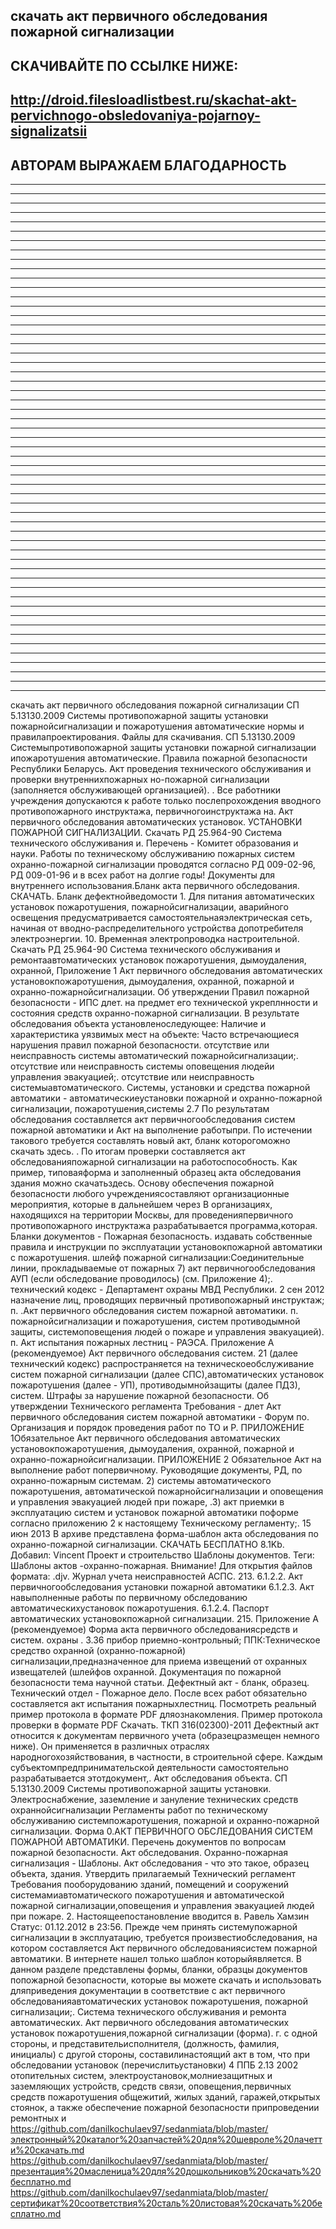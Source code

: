 скачать акт первичного обследования пожарной сигнализации
--------------------------------------------------
СКАЧИВАЙТЕ ПО ССЫЛКЕ НИЖЕ:
--------------------------------------------------
http://droid.filesloadlistbest.ru/skachat-akt-pervichnogo-obsledovaniya-pojarnoy-signalizatsii
--------------------------------------------------
АВТОРАМ ВЫРАЖАЕМ БЛАГОДАРНОСТЬ
--------------------------------------------------
--------------------------------------------------
--------------------------------------------------
--------------------------------------------------
--------------------------------------------------
--------------------------------------------------
--------------------------------------------------
--------------------------------------------------
--------------------------------------------------
--------------------------------------------------
--------------------------------------------------
--------------------------------------------------
--------------------------------------------------
--------------------------------------------------
--------------------------------------------------
--------------------------------------------------
--------------------------------------------------
--------------------------------------------------
--------------------------------------------------
--------------------------------------------------
--------------------------------------------------
--------------------------------------------------
--------------------------------------------------
--------------------------------------------------
--------------------------------------------------
--------------------------------------------------
--------------------------------------------------
--------------------------------------------------
--------------------------------------------------
--------------------------------------------------
--------------------------------------------------
--------------------------------------------------
--------------------------------------------------
--------------------------------------------------
--------------------------------------------------
--------------------------------------------------
--------------------------------------------------
--------------------------------------------------
--------------------------------------------------
--------------------------------------------------
--------------------------------------------------
--------------------------------------------------
--------------------------------------------------
--------------------------------------------------
--------------------------------------------------
--------------------------------------------------
--------------------------------------------------
--------------------------------------------------
--------------------------------------------------
--------------------------------------------------
--------------------------------------------------
--------------------------------------------------
--------------------------------------------------
--------------------------------------------------
--------------------------------------------------
--------------------------------------------------
скачать акт первичного обследования пожарной сигнализации СП 5.13130.2009 Системы противопожарной защиты установки пожарнойсигнализации и пожаротушения автоматические нормы и правилапроектирования. Файлы для скачивания. СП 5.13130.2009 Системыпротивопожарной защиты установки пожарной сигнализации ипожаротушения автоматические. Правила пожарной безопасности Республики Беларусь. Акт проведения технического обслуживания и проверки внутреннихпожарных  но-пожарной сигнализации (заполняется обслуживающей организацией). . Все работники учреждения допускаются к работе только послепрохождения вводного противопожарного инструктажа, первичногоинструктажа на. Акт первичного обследования автоматических установок. УСТАНОВКИ ПОЖАРНОЙ СИГНАЛИЗАЦИИ. Скачать РД 25.964-90 Система технического обслуживания и. Перечень - Комитет образования и науки. Работы по техническому обслуживанию пожарных систем охранно-пожарной сигнализации проводятся согласно РД 009-02-96, РД 009-01-96 и в всех работ на долгие годы! Документы для внутреннего использования.Бланк акта первичного обследования. СКАЧАТЬ. Бланк дефектнойведомости 1. Для питания автоматических установок пожаротушения, пожарнойсигнализации, аварийного освещения предусматривается самостоятельнаяэлектрическая сеть, начиная от вводно-распределительного устройства допотребителя электроэнергии. 10. Временная электропроводка настроительной. Скачать РД 25.964-90 Система технического обслуживания и ремонтаавтоматических установок пожаротушения, дымоудаления, охранной, Приложение 1 Акт первичного обследования автоматических установокпожаротушения, дымоудаления, охранной, пожарной и охранно-пожарнойсигнализации. Об утверждении Правил пожарной безопасности - ИПС длет. на предмет его технической укреплнности и состояния средств охранно-пожарной сигнализации. В результате обследования объекта установленоследующее: Наличие и характеристика уязвимых мест на объекте:
Часто встречающиеся нарушения правил пожарной безопасности. отсутствие или неисправность системы автоматический пожарнойсигнализации;.  отсутствие или неисправность системы оповещения людейи управления эвакуацией;.  отсутствие или неисправность системыавтоматического. Системы, установки и средства пожарной автоматики - автоматическиеустановки пожарной и охранно-пожарной сигнализации, пожаротушения,системы  2.7 По результатам обследования составляется акт первичногообследования систем пожарной автоматики и Акт на выполнение работыпри. По истечении такового требуется составлять новый акт, бланк которогоможно скачать здесь. . По итогам проверки составляется акт обследованияпожарной сигнализации на работоспособность.  Как пример, типоваяформа и заполненный образец акта обследования здания можно скачатьздесь. Основу обеспечения пожарной безопасности любого учреждениясоставляют организационные мероприятия, которые в дальнейшем через В организациях, находящихся на территории Москвы, для проведенияпервичного противопожарного инструктажа разрабатывается программа,которая. Бланки документов - Пожарная безопасность. издавать собственные правила и инструкции по эксплуатации установокпожарной автоматики с  пожаротушения. шлейф пожарной сигнализации:Соединительные линии, прокладываемые от пожарных  7) акт первичногообследования АУП (если обследование проводилось) (см. Приложение 4);. технический кодекс - Департамент охраны МВД Республики. 2 сен 2012  назначение лиц, проводящих первичный противопожарный инструктаж; п. .Акт первичного обследования систем пожарной автоматики. п.  пожарнойсигнализации и пожаротушения, систем противодымной защиты, системоповещения людей о пожаре и управления эвакуацией). п. Акт испытания пожарных лестниц - РАЭСА. Приложение А (рекомендуемое) Акт первичного обследования систем. 21  (далее  технический кодекс) распространяется на техническоеобслуживание систем пожарной сигнализации (далее  СПС),автоматических установок пожаротушения (далее - УП), противодымнойзащиты (далее ПДЗ), систем. Штрафы за нарушение пожарной безопасности. Об утверждении Технического регламента Требования  - длет
Акт первичного обследования систем пожарной автоматики - Форум по. Организация и порядок проведения работ по ТО и Р. ПРИЛОЖЕНИЕ 1Обязательное Акт первичного обследования автоматических установокпожаротушения, дымоудаления, охранной, пожарной и охранно-пожарнойсигнализации. ПРИЛОЖЕНИЕ 2 Обязательное Акт на выполнение работ попервичному. Руководящие документы, РД, по охранно-пожарным системам. 2) системы автоматического пожаротушения, автоматической пожарнойсигнализации и оповещения и управления эвакуацией людей при пожаре, .3) акт приемки в эксплуатацию систем и установок пожарной автоматики поформе согласно приложению 2 к настоящему Техническому регламенту;. 15 июн 2013  В архиве представлена форма-шаблон акта обследования по охранно-пожарной сигнализации. СКАЧАТЬ БЕСПЛАТНО  8.1Kb. Добавил: Vincent Проект и строительство  Шаблоны документов. Теги: Шаблоны актов -охранно-пожарная. Внимание! Для открытия файлов формата: .djv. Журнал учета неисправностей АСПС. 213. 6.1.2.2. Акт первичногообследования установки пожарной автоматики  6.1.2.3. Акт навыполненные работы по первичному обследованию автоматическихустановок пожаротушения. 6.1.2.4. Паспорт автоматических установокпожарной сигнализации. 215. Приложение А (рекомендуемое) Форма акта первичного обследованиясредств и систем. охраны  . 3.36 прибор приемно-контрольный; ППК:Техническое средство охранной (охранно-пожарной) сигнализации,предназначенное для приема извещений от охранных извещателей (шлейфов охранной. Документация по пожарной безопасности  тема научной статьи. Дефектный акт - бланк, образец. Технический отдел - Пожарное дело. После всех работ обязательно составляется акт испытания пожарныхлестниц. Посмотреть реальный пример протокола в формате PDF дляознакомления. Пример протокола проверки в формате PDF Скачать. ТКП 316(02300)-2011
Дефектный акт относится к документам первичного учета (образецразмещен немного ниже). Он применяется в различных отраслях народногохозяйствования, в частности, в строительной сфере. Каждым субъектомпредпринимательской деятельности самостоятельно разрабатывается этотдокумент,. Акт обследования объекта. СП 5.13130.2009 Системы противопожарной защиты установки. Электроснабжение, заземление и зануление технических средств охраннойсигнализации  Регламенты работ по техническому обслуживанию системпожаротушения, пожарной и охранно-пожарной сигнализации.  Форма 0.АКТ ПЕРВИЧНОГО ОБСЛЕДОВАНИЯ СИСТЕМ ПОЖАРНОЙ АВТОМАТИКИ. Перечень документов по вопросам пожарной безопасности. Акт обследования. Охранно-пожарная сигнализация - Шаблоны. Акт обследования - что это такое, образец объекта, здания. Утвердить прилагаемый Технический регламент Требования пооборудованию зданий, помещений и сооружений системамиавтоматического пожаротушения и автоматической пожарной сигнализации,оповещения и управления эвакуацией людей при пожаре. 2. Настоящеепостановление вводится в. Равель Хамзин Статус:  01.12.2012 в 23:56. Прежде чем принять системупожарной сигнализации в эксплуатацию, требуется произвестиобследования, на котором составляется Акт первичного обследованиясистем пожарной автоматики. В интернете нашел только шаблон которыйявляется. В данном разделе представлены формы, бланки, образцы документов попожарной безопасности, которые вы можете скачать и использовать дляприведения документации в соответствие с  акт первичного обследованияавтоматических установок пожаротушения, пожарной сигнализации;. Система технического обслуживания и ремонта автоматических. Акт первичного обследования автоматических установок пожаротушения,пожарной сигнализации (форма). г.  с одной стороны, и представительисполнителя, (должность, фамилия, инициалы) с другой стороны, составилинастоящий акт в том, что при обследовании установок (перечислитьустановки)
4 ППБ 2.13  2002 отопительных систем, электроустановок,молниезащитных и заземляющих устройств, средств связи, оповещения,первичных средств пожаротушения общежитий, жилых зданий, гаражей,открытых стоянок, а также обеспечение пожарной безопасности припроведении ремонтных и
https://github.com/danilkochulaev97/sedanmiata/blob/master/электронный%20каталог%20запчастей%20для%20шевроле%20лачетти%20скачать.md
https://github.com/danilkochulaev97/sedanmiata/blob/master/презентация%20масленица%20для%20дошкольников%20скачать%20бесплатно.md
https://github.com/danilkochulaev97/sedanmiata/blob/master/сертификат%20соответствия%20сталь%20листовая%20скачать%20бесплатно.md